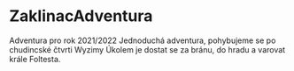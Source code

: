 # ZaklinacAdventura
Adventura pro rok 2021/2022
Jednoduchá adventura, pohybujeme se po chudincské čtvrti Wyzimy
Úkolem je dostat se za bránu, do hradu a varovat krále Foltesta.
